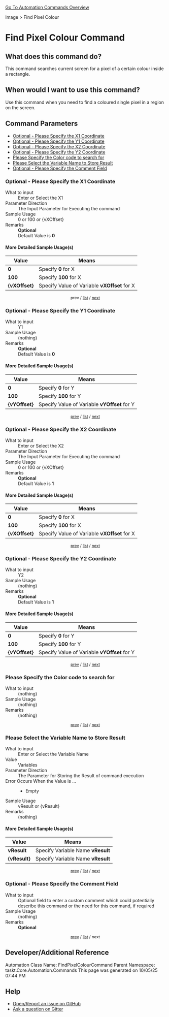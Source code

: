 <!--TITLE: Find Pixel Colour Command -->
<!-- SUBTITLE: a command in the Image group. -->
[Go To Automation Commands Overview](/automation-commands.md)


Image &gt; Find Pixel Colour


# Find Pixel Colour Command


## What does this command do?
This command searches current screen for a pixel of a certain colour inside a rectangle.


## When would I want to use this command?
Use this command when you need to find a coloured single pixel in a region on the screen.


<a id="param_list"></a>
## Command Parameters
- [Optional - Please Specify the X1 Coordinate](#param_0)
- [Optional - Please Specify the Y1 Coordinate](#param_1)
- [Optional - Please Specify the X2 Coordinate](#param_2)
- [Optional - Please Specify the Y2 Coordinate](#param_3)
- [Please Specify the Color code to search for](#param_4)
- [Please Select the Variable Name to Store Result](#param_5)
- [Optional - Please Specify the Comment Field](#param_6)


<a id="param_0"></a>
### Optional - Please Specify the X1 Coordinate


<dl>
<dt>What to input</dt><dd>Enter or Select the X1</dd>
<dt>Parameter Direction</dt><dd>The Input Parameter for Executing the command</dd>
<dt>Sample Usage</dt><dd>0 or 100 or {vXOffset}</dd>
<dt>Remarks</dt><dd><strong>Optional</strong><br>Default Value is <strong>0</strong></dd>
</dl>




#### More Detailed Sample Usage(s)
| Value | Means |
|---|---|
| <strong>0</strong> | Specify **0** for X |
| <strong>100</strong> | Specify **100** for X |
| <strong>{vXOffset}</strong> | Specify Value of Variable **vXOffset** for X |


<div style="font-size: 90%; text-align: center">


prev / [list](#param_list) / [next](#param_1)


</div>


<a id="param_1"></a>
### Optional - Please Specify the Y1 Coordinate


<dl>
<dt>What to input</dt><dd>Y1</dd>
<dt>Sample Usage</dt><dd>(nothing)</dd>
<dt>Remarks</dt><dd><strong>Optional</strong><br>Default Value is <strong>0</strong></dd>
</dl>




#### More Detailed Sample Usage(s)
| Value | Means |
|---|---|
| <strong>0</strong> | Specify **0** for Y |
| <strong>100</strong> | Specify **100** for Y |
| <strong>{vYOffset}</strong> | Specify Value of Variable **vYOffset** for Y |


<div style="font-size: 90%; text-align: center">


[prev](#param_1) / [list](#param_list) / [next](#param_2)


</div>


<a id="param_2"></a>
### Optional - Please Specify the X2 Coordinate


<dl>
<dt>What to input</dt><dd>Enter or Select the X2</dd>
<dt>Parameter Direction</dt><dd>The Input Parameter for Executing the command</dd>
<dt>Sample Usage</dt><dd>0 or 100 or {vXOffset}</dd>
<dt>Remarks</dt><dd><strong>Optional</strong><br>Default Value is <strong>1</strong></dd>
</dl>




#### More Detailed Sample Usage(s)
| Value | Means |
|---|---|
| <strong>0</strong> | Specify **0** for X |
| <strong>100</strong> | Specify **100** for X |
| <strong>{vXOffset}</strong> | Specify Value of Variable **vXOffset** for X |


<div style="font-size: 90%; text-align: center">


[prev](#param_2) / [list](#param_list) / [next](#param_3)


</div>


<a id="param_3"></a>
### Optional - Please Specify the Y2 Coordinate


<dl>
<dt>What to input</dt><dd>Y2</dd>
<dt>Sample Usage</dt><dd>(nothing)</dd>
<dt>Remarks</dt><dd><strong>Optional</strong><br>Default Value is <strong>1</strong></dd>
</dl>




#### More Detailed Sample Usage(s)
| Value | Means |
|---|---|
| <strong>0</strong> | Specify **0** for Y |
| <strong>100</strong> | Specify **100** for Y |
| <strong>{vYOffset}</strong> | Specify Value of Variable **vYOffset** for Y |


<div style="font-size: 90%; text-align: center">


[prev](#param_3) / [list](#param_list) / [next](#param_4)


</div>


<a id="param_4"></a>
### Please Specify the Color code to search for


<dl>
<dt>What to input</dt><dd>(nothing)</dd>
<dt>Sample Usage</dt><dd>(nothing)</dd>
<dt>Remarks</dt><dd>(nothing)</dd>
</dl>




<div style="font-size: 90%; text-align: center">


[prev](#param_4) / [list](#param_list) / [next](#param_5)


</div>


<a id="param_5"></a>
### Please Select the Variable Name to Store Result


<dl>
<dt>What to input</dt><dd>Enter or Select the Variable Name</dd>
<dt>Value</dt><dd>Variables</dd>
<dt>Parameter Direction</dt><dd>The Parameter for Storing the Result of command execution</dd>
<dt>Error Occurs When the Value is ...</dt><dd><ul>
<li>Empty</li>
</ul></dd>
<dt>Sample Usage</dt><dd>vResult or {vResult}</dd>
<dt>Remarks</dt><dd>(nothing)</dd>
</dl>




#### More Detailed Sample Usage(s)
| Value | Means |
|---|---|
| <strong>vResult</strong> | Specify Variable Name **vResult** |
| <strong>{vResult}</strong> | Specify Variable Name **vResult** |


<div style="font-size: 90%; text-align: center">


[prev](#param_5) / [list](#param_list) / [next](#param_6)


</div>


<a id="param_6"></a>
### Optional - Please Specify the Comment Field


<dl>
<dt>What to input</dt><dd>Optional field to enter a custom comment which could potentially describe this command or the need for this command, if required</dd>
<dt>Sample Usage</dt><dd>(nothing)</dd>
<dt>Remarks</dt><dd><strong>Optional</strong><br></dd>
</dl>




<div style="font-size: 90%; text-align: center">


[prev](#param_6) / [list](#param_list) / next


</div>


## Developer/Additional Reference
Automation Class Name: FindPixelColourCommand
Parent Namespace: taskt.Core.Automation.Commands
This page was generated on 10/05/25 07:44 PM


## Help
- [Open/Report an issue on GitHub](https://github.com/rcktrncn/taskt/issues/new)
- [Ask a question on Gitter](https://gitter.im/taskt-rpa/Lobby)
